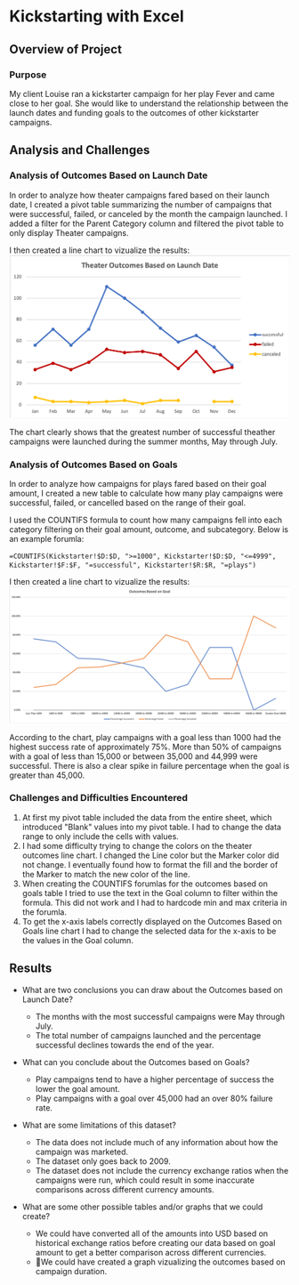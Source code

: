 # Kickstarting with Excel

## Overview of Project

### Purpose
My client Louise ran a kickstarter campaign for her play Fever and came close to her goal. She would like to understand the relationship between the launch dates and funding goals to the outcomes of other kickstarter campaigns. 

## Analysis and Challenges

### Analysis of Outcomes Based on Launch Date
In order to analyze how theater campaigns fared based on their launch date, I created a pivot table summarizing the number of campaigns that were successful, failed, or canceled by the month the campaign launched. I added a filter for the Parent Category column and filtered the pivot table to only display Theater campaigns.

I then created a line chart to vizualize the results:
![Theater Outcomes by Launch Date](resources/Theater_Outcomes_vs_Launch.png)

The chart clearly shows that the greatest number of successful theather campaigns were launched during the summer months, May through July. 

### Analysis of Outcomes Based on Goals
In order to analyze how campaigns for plays fared based on their goal amount, I created a new table to calculate how many play campaigns were successful, failed, or cancelled based on the range of their goal. 

I used the COUNTIFS formula to count how many campaigns fell into each category filtering on their goal amount, outcome, and subcategory. Below is an example forumla:
```
=COUNTIFS(Kickstarter!$D:$D, ">=1000", Kickstarter!$D:$D, "<=4999", Kickstarter!$F:$F, "=successful", Kickstarter!$R:$R, "=plays")
```

I then created a line chart to vizualize the results:
![Outcomes Based on Goals](resources/Outcomes_vs_Goals.png)

According to the chart, play campaigns with a goal less than 1000 had the highest success rate of approximately 75%. More than 50% of campaigns with a goal of less than 15,000 or between 35,000 and 44,999 were successful. There is also a clear spike in failure percentage when the goal is greater than 45,000.

### Challenges and Difficulties Encountered
1. At first my pivot table included the data from the entire sheet, which introduced "Blank" values into my pivot table. I had to change the data range to only include the cells with values.
2. I had some difficulty trying to change the colors on the theater outcomes line chart. I changed the Line color but the Marker color did not change. I eventually found how to format the fill and the border of the Marker to match the new color of the line. 
3. When creating the COUNTIFS forumlas for the outcomes based on goals table I tried to use the text in the Goal column to filter within the formula. This did not work and I had to hardcode min and max criteria in the forumla.
4. To get the x-axis labels correctly displayed on the Outcomes Based on Goals line chart I had to change the selected data for the x-axis to be the values in the Goal column. 


## Results

- What are two conclusions you can draw about the Outcomes based on Launch Date?
  - The months with the most successful campaigns were May through July. 
  - The total number of campaigns launched and the percentage successful declines towards the end of the year. 

- What can you conclude about the Outcomes based on Goals?
  - Play campaigns tend to have a higher percentage of success the lower the goal amount. 
  - Play campaigns with a goal over 45,000 had an over 80% failure rate. 

- What are some limitations of this dataset?
  - The data does not include much of any information about how the campaign was marketed. 
  - The dataset only goes back to 2009.
  - The dataset does not include the currency exchange ratios when the campaigns were run, which could result in some inaccurate comparisons across different currency amounts. 

- What are some other possible tables and/or graphs that we could create?
  - We could have converted all of the amounts into USD based on historical exchange ratios before creating our data based on goal amount to get a better comparison across different currencies. 
  - We could have created a graph vizualizing the outcomes based on campaign duration. 
